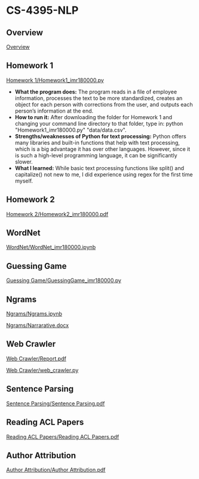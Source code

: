 # CS-4395-NLP

## Overview
[Overview](https://github.com/IshaaqR/CS-4395-NLP/blob/main/Overview_of_NLP.pdf)

## Homework 1
[Homework 1/Homework1_imr180000.py](https://github.com/IshaaqR/CS-4395-NLP/blob/main/Homework%201/Homework1_imr180000.py)
* **What the program does:** The program reads in a file of employee information, processes the text to be more standardized, creates an object for each person with corrections from the user, and outputs each person’s information at the end.
* **How to run it:** After downloading the folder for Homework 1 and changing your command line directory to that folder, type in: python "Homework1_imr180000.py" "data/data.csv".
* **Strengths/weaknesses of Python for text processing:** Python offers many libraries and built-in functions that help with text processing, which is a big advantage it has over other languages. However, since it is such a high-level programming language, it can be significantly slower.
* **What I learned:** While basic text processing functions like split() and capitalize() not new to me, I did experience using regex for the first time myself.

## Homework 2
[Homework 2/Homework2_imr180000.pdf](https://github.com/IshaaqR/CS-4395-NLP/blob/04db7543544e5bb080f41e378424b2b22f77115b/Homework%202/Homework2_imr180000.pdf)

## WordNet
[WordNet/WordNet_imr180000.ipynb](https://github.com/IshaaqR/CS-4395-NLP/blob/34c600c04ef89e5a2585b0eb82ac122d66296f30/WordNet/WordNet_imr180000.ipynb)

## Guessing Game
[Guessing Game/GuessingGame_imr180000.py](https://github.com/IshaaqR/CS-4395-NLP/blob/07f01915e70e696a79872a136a8bcbd4e99d18c3/Guessing%20Game/GuessingGame_imr180000.py)

## Ngrams
[Ngrams/Ngrams.ipynb](https://github.com/IshaaqR/CS-4395-NLP/blob/7e43a98d99751c4fc1b10c51edfad6212298d1f2/Ngrams/ngrams.py)

[Ngrams/Narrarative.docx](https://github.com/IshaaqR/CS-4395-NLP/blob/7e43a98d99751c4fc1b10c51edfad6212298d1f2/Ngrams/Narrarative.pdf)

## Web Crawler
[Web Crawler/Report.pdf](https://github.com/IshaaqR/CS-4395-NLP/blob/021da2f7e0c26901d5eaa90b9dfb76491680683b/Web%20Crawler/Report.pdf)

[Web Crawler/web_crawler.py](https://github.com/IshaaqR/CS-4395-NLP/blob/021da2f7e0c26901d5eaa90b9dfb76491680683b/Web%20Crawler/web_crawler.py)

## Sentence Parsing
[Sentence Parsing/Sentence Parsing.pdf](https://github.com/IshaaqR/CS-4395-NLP/blob/6ef4a895b1636fabe8909950e97394e83509eba6/Sentence%20Parsing/Sentence%20Parsing.pdf)

## Reading ACL Papers
[Reading ACL Papers/Reading ACL Papers.pdf](https://github.com/IshaaqR/CS-4395-NLP/blob/6fd72903b9f0515288bbc6ceb8179c39d99a54e3/Reading%20ACL%20Papers/Reading%20ACL%20Papers.pdf)

## Author Attribution
[Author Attribution/Author Attribution.pdf](https://github.com/IshaaqR/CS-4395-NLP/blob/0ad57141eff646954b3d85cb3558424b20f2910f/Author%20Attribution/Author%20Attribution.pdf)
